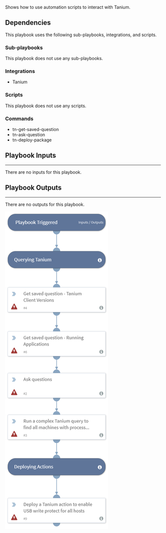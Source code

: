 Shows how to use automation scripts to interact with Tanium.

## Dependencies
This playbook uses the following sub-playbooks, integrations, and scripts.

### Sub-playbooks
This playbook does not use any sub-playbooks.

### Integrations
* Tanium

### Scripts
This playbook does not use any scripts.

### Commands
* tn-get-saved-question
* tn-ask-question
* tn-deploy-package

## Playbook Inputs
---
There are no inputs for this playbook.

## Playbook Outputs
---
There are no outputs for this playbook.

![Tanium_Demo](https://github.com/demisto/content/blob/1bdd5229392bd86f0cc58265a24df23ee3f7e662/docs/images/playbooks/Tanium_Demo.png)
